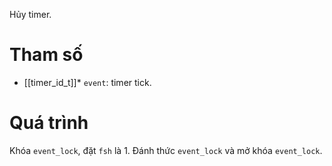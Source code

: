 Hủy timer.
# Tham số
- [[timer_id_t]]* `event`: timer tick.

# Quá trình
Khóa `event_lock`, đặt `fsh` là 1. Đánh thức `event_lock` và mở khóa `event_lock`.